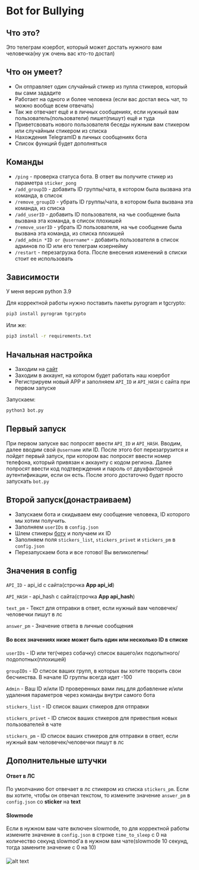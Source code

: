 # Bot for Bullying
## Что это?
Это телеграм юзербот, который может достать нужного вам человечка(ну уж очень вас кто-то достал)

## Что он умеет?
- Он отправляет один случайный стикер из пулла стикеров, который вы сами зададите
- Работает на одного и более человека (если вас достал весь чат, то можно вообще всем отвечать)
- Так же отвечает ещё и в личных сообщениях, если нужный вам пользователь(пользователи) пишет(пишут) ещё и туда
- Приветсвовать нового пользователя беседы нужным вам стикером или случайным стикером из списка
- Нахождения TelegramID в личных сообщениях бота
- Список функций будет дополняться

## Команды
- `/ping` - проверка статуса бота. В ответ вы получите стикер из параметра `sticker_pong`
- `/add_groupID` - добавить ID группы/чата, в котором была вызвана эта команда, в список
- `/remove_groupID` - убрать ID группы/чата, в котором была вызвана эта команда, из списка
- `/add_userID` - добавить ID пользователя, на чье сообщение была вызвана эта команда, в список плохишей
- `/remove_userID` - убрать ID пользователя, на чье сообщение была вызвана эта команда, из списка плохишей
- `/add_admin *ID or @username*` - добавить пользователя в список админов по ID или его телеграм юзернейму
- `/restart` - перезагрузка бота. После внесения изменений в списки стоит ее использовать

## Зависимости
У меня версия python 3.9

Для корректной работы нужно поставить пакеты pyrogram и tgcrypto:
``` bash
pip3 install pyrogram tgcrypto
```
Или же:
``` bash
pip3 install -r requirements.txt
```

## Начальная настройка
- Заходим на [сайт](https://my.telegram.org)
- Заходим в аккаунт, на котором будет работать наш юзербот
- Регистрируем новый APP и заполняем `API_ID` и `API_HASH` с сайта при первом запуске

Запускаем:
``` bash 
python3 bot.py
```

## Первый запуск
При первом запуске вас попросят ввести `API_ID` и `API_HASH`. Вводим, далее вводим свой `@username` или ID. 
После этого бот перезагрузится и пойдет первый запуск, при котором вас попросят ввести номер телефона, который привязан к аккаунту с кодом региона. 
Далее попросят ввести код подтверждения и пароль от двухфакторной аутентификации, если он есть.
После этого достаточно будет просто запускать `bot.py`

## Второй запуск(донастраиваем)
- Запускаем бота и скидываем ему сообщение человека, ID которого мы хотим получить.
- Заполняем `userIDs` в `config.json`
- Шлем стикеры [боту](https://t.me/idstickerbot) и получаем их ID
- Заполняем поля `stickers_list`, `stickers_privet` и `stickers_pm` в `config.json`
- Перезапускаем бота и все готово! Вы великолепны!

## Значения в config
`API_ID` - api_id с сайта(строчка **App api_id**)

`API_HASH` - api_hash с сайта(строчка **App api_hash**)

`text_pm` - Текст для отправки в ответ, если нужный вам человечек/человечки пишут в лс

`answer_pm` - Значение ответа в личные сообщения

#### Во всех значениях ниже может быть один или несколько ID в списке
`userIDs` - ID или тег(через собачку) список вашего/их подопытного/подопотных(плохишей)

`groupIDs` - ID список ваших групп, в которых вы хотите творить свои бесчинства. В начале ID группы всегда идет -100

`Admin` - Ваш ID и/или ID проверенных вами лиц для добавление и/или удаления параметров через команды внутри самого бота

`stickers_list` - ID список ваших стикеров для отправки

`stickers_privet` - ID список ваших стикеров для привествия новых пользователей в чате

`stickers_pm` - ID список ваших стикеров для отправки в ответ, если нужный вам человечек/человечки пишут в лс

## Дополнительные штучки
#### Ответ в ЛС
По умолчанию бот отвечает в лс стикером из списка `stickers_pm`. Если вы хотите, чтобы он отвечал текстом, то измените 
значение `answer_pm` в `config.json` со **sticker** на **text**
#### Slowmode
Если в нужном вам чате включен slowmode, то для корректной работы измените значение в `config.json` в строке
 `time_to_sleep` с 0 на количество секунд slowmod'а в нужном вам чате(slowmode 10 секунд, 
 тогда замените значение с 0 на 10)
####
![alt text](https://klike.net/uploads/posts/2018-11/1541059832_10.jpg)